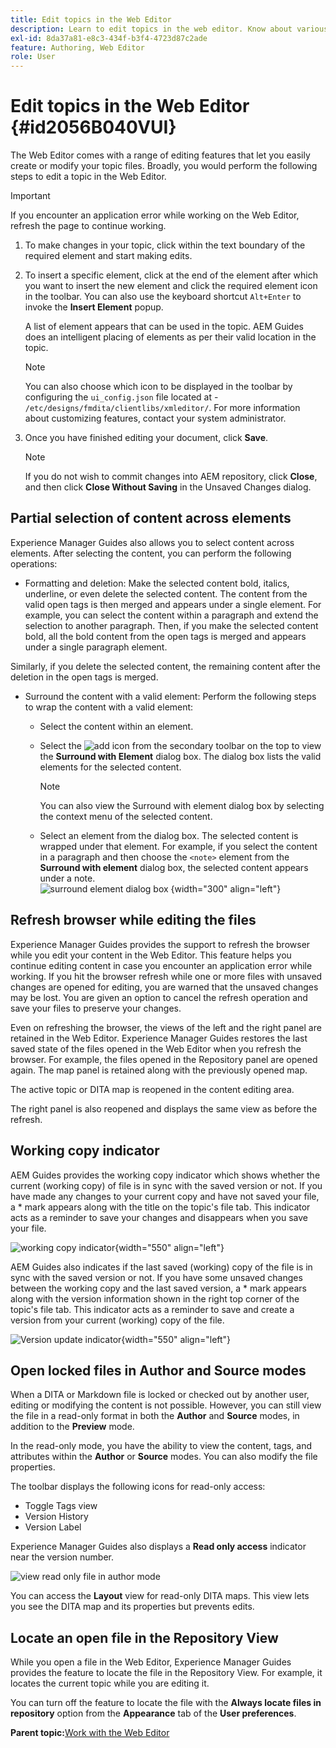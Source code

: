 ```yaml
---
title: Edit topics in the Web Editor
description: Learn to edit topics in the web editor. Know about various editing features to modify your topic files in AEM Guides.
exl-id: 8da37a81-e8c3-434f-b3f4-4723d87c2ade
feature: Authoring, Web Editor
role: User
---
```

# Edit topics in the Web Editor {#id2056B040VUI}

The Web Editor comes with a range of editing features that let you easily create or modify your topic files. Broadly, you would perform the following steps to edit a topic in the Web Editor.

>[!IMPORTANT]
>
> If you encounter an application error while working on the Web Editor, refresh the page to continue working.

1.  To make changes in your topic, click within the text boundary of the required element and start making edits.

1.  To insert a specific element, click at the end of the element after which you want to insert the new element and click the required element icon in the toolbar. You can also use the keyboard shortcut `Alt+Enter` to invoke the **Insert Element** popup.

    A list of element appears that can be used in the topic. AEM Guides does an intelligent placing of elements as per their valid location in the topic.

    >[!NOTE]
    >
    > You can also choose which icon to be displayed in the toolbar by configuring the `ui_config.json` file located at - `/etc/designs/fmdita/clientlibs/xmleditor/`. For more information about customizing features, contact your system administrator.

1.  Once you have finished editing your document, click **Save**.

    >[!NOTE]
    >
    > If you do not wish to commit changes into AEM repository, click **Close**, and then click **Close Without Saving** in the Unsaved Changes dialog.


## Partial selection of content across elements

Experience Manager Guides also allows you to select content across elements. After selecting the content, you can perform the following operations:
- Formatting and deletion: Make the selected content bold, italics, underline, or even delete the selected content. The content from the valid open tags is then merged and appears under a single element. For example, you can select the content within a paragraph and extend the selection to another paragraph. Then, if you make the selected content bold, all the bold content from the open tags is merged and appears under a single paragraph element.

Similarly, if you delete the selected content, the remaining content after the deletion in the open tags is merged. 

- Surround the content with a valid element: Perform the following steps to wrap the content with a valid element:
    - Select the content within an element.
    - Select the ![add](images/Add_icon.svg) icon from the secondary toolbar on the top to view the **Surround with Element** dialog box. The dialog box lists the valid elements for the selected content.
        >[!NOTE]
        >
        > You can also view the Surround with element dialog box by selecting the context menu of the selected content.

    - Select an element from the dialog box. The selected content is wrapped under that element. For example, if you select the content in a paragraph and then choose the `<note>` element from the **Surround with element** dialog box, the selected content appears under a note.  
    ![surround element dialog box](./images/surround-element.png) {width="300" align="left"}  

## Refresh browser while editing the files

Experience Manager Guides provides the support to refresh the browser while you edit your content in the Web Editor. This feature helps you continue editing content in case you encounter an application error while working. If you hit the browser refresh while one or more files with unsaved changes are opened for editing, you are warned that the unsaved changes may be lost. You are given an option to cancel the refresh operation and save your files to preserve your changes.

Even on refreshing the browser, the views of the left and the right panel are retained in the Web Editor. Experience Manager Guides restores the last saved state of the files opened in the Web Editor when you refresh the browser. For example, the files opened in the Repository panel are opened again. The map panel is retained along with the previously opened map.

The active topic or DITA map is reopened in the content editing area.

The right panel is also reopened and displays the same view as before the refresh.

## Working copy indicator

AEM Guides provides the working copy indicator which shows whether the current \(working copy\) of file is in sync with the saved version or not. If you have made any changes to your current copy and have not saved your file, a \* mark appears along with the title on the topic's file tab. This indicator acts as a reminder to save your changes and disappears when you save your file.

![working copy indicator](images/working-copy-text-update-indicator.png){width="550" align="left"}

AEM Guides also indicates if the last saved \(working\) copy of the file is in sync with the saved version or not. If you have some unsaved changes between the working copy and the last saved version, a \* mark appears along with the version information shown in the right top corner of the topic's file tab. This indicator acts as a reminder to save and create a version from your current \(working\) copy of the file.

![Version update indicator](images/version-update-indicator.png){width="550" align="left"}


## Open locked files in Author and Source modes

When a DITA or Markdown file is locked or checked out by another user, editing or modifying the content is not possible. However, you can still view the file in a read-only format in both the **Author** and **Source** modes, in addition to the **Preview** mode.

In the read-only mode, you have the ability to view the content, tags, and attributes within the **Author** or **Source** modes. You can also modify the file properties.

The toolbar displays the following icons for read-only access:
* Toggle Tags view
* Version History
* Version Label

Experience Manager Guides also displays a **Read only access** indicator near the version number.
 
![view read only file in author mode](images/locked-file-editor.png)

You can access the **Layout** view for read-only DITA maps. This view lets you see the DITA map and its properties but prevents edits.



## Locate an open file in the Repository View

While you open a file in the Web Editor, Experience Manager Guides provides the feature to locate the file in the Repository View. For example, it locates the current topic while you are editing it. 
   
You can turn off the feature to locate the file with the **Always locate files in repository** option from the **Appearance** tab of the **User preferences**. 


**Parent topic:**[Work with the Web Editor](web-editor.md)

